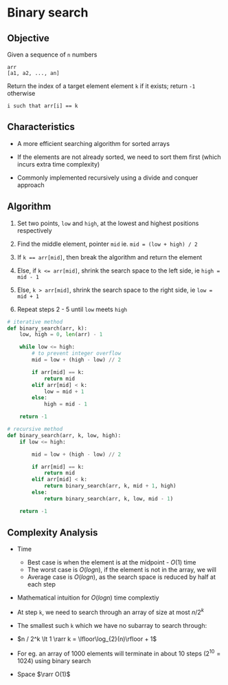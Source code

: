 # Binary search

## Objective

Given a sequence of `n` numbers

```
arr
[a1, a2, ..., an]
```

Return the index of a target element element `k` if it exists; return `-1` otherwise
```
i such that arr[i] == k
```

## Characteristics

- A more efficient searching algorithm for sorted arrays

- If the elements are not already sorted, we need to sort them first (which incurs extra time complexity)

- Commonly implemented recursively using a divide and conquer approach

## Algorithm

1. Set two points, `low` and `high`, at the lowest and highest positions respectively

2. Find the middle element, pointer `mid` ie. `mid = (low + high) / 2`

3. If `k == arr[mid]`, then break the algorithm and return the element

4. Else, if `k <= arr[mid]`, shrink the search space to the left side, ie `high = mid - 1`

5. Else, `k > arr[mid]`, shrink the search space to the right side, ie `low = mid + 1`

6. Repeat steps 2 - 5 until `low` meets `high`

```python
# iterative method
def binary_search(arr, k):
    low, high = 0, len(arr) - 1

    while low <= high:
        # to prevent integer overflow
        mid = low + (high - low) // 2

        if arr[mid] == k:
            return mid
        elif arr[mid] < k:
            low = mid + 1
        else:
            high = mid - 1

    return -1
```

```python
# recursive method
def binary_search(arr, k, low, high):
    if low <= high:

        mid = low + (high - low) // 2

        if arr[mid] == k:
            return mid
        elif arr[mid] < k:
            return binary_search(arr, k, mid + 1, high)
        else:
            return binary_search(arr, k, low, mid - 1)

    return -1
```

## Complexity Analysis

- Time
    - Best case is when the element is at the midpoint - $O(1)$ time
    - The worst case is $O(log n)$, if the element is not in the array, we will
    - Average case is $O(log n)$, as the search space is reduced by half at each step

- Mathematical intuition for $O(log n)$ time complextiy

- At step `k`, we need to search through an array of size at most $n / 2^k$

- The smallest such `k` which we have no subarray to search through:

- $n / 2^k \lt 1 \rarr k = \lfloor\log_{2}(n)\rfloor + 1$

- For eg. an array of 1000 elements will terminate in about 10 steps ($2^{10} = 1024$) using binary search

- Space $\rarr O(1)$
